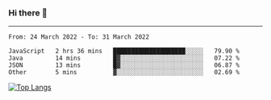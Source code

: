 ### Hi there 👋
---
<!--START_SECTION:waka-->

```text
From: 24 March 2022 - To: 31 March 2022

JavaScript   2 hrs 36 mins   ████████████████████░░░░░   79.90 %
Java         14 mins         █▓░░░░░░░░░░░░░░░░░░░░░░░   07.22 %
JSON         13 mins         █▓░░░░░░░░░░░░░░░░░░░░░░░   06.87 %
Other        5 mins          ▓░░░░░░░░░░░░░░░░░░░░░░░░   02.69 %
```

<!--END_SECTION:waka-->

[![Top Langs](https://github-readme-stats.vercel.app/api/top-langs/?username=HyunAh-iia&layout=compact)](https://github.com/anuraghazra/github-readme-stats)
<!--
**HyunAh-iia/HyunAh-iia** is a ✨ _special_ ✨ repository because its `README.md` (this file) appears on your GitHub profile.

Here are some ideas to get you started:

- 🔭 I’m currently working on ...
- 🌱 I’m currently learning ...
- 👯 I’m looking to collaborate on ...
- 🤔 I’m looking for help with ...
- 💬 Ask me about ...
- 📫 How to reach me: ...
- 😄 Pronouns: ...
- ⚡ Fun fact: ...
-->
